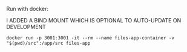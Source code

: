 Run with docker: 


I ADDED A BIND MOUNT WHICH IS OPTIONAL TO AUTO-UPDATE ON DEVELOPMENT

```
docker run -p 3001:3001 -it --rm --name files-app-container -v "$(pwd)/src":/app/src files-app
```